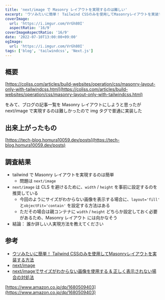 ```yaml
---
title: 'next/image で Masonry レイアウトを実現するのは難しい'
excerpt: 'ウソみたいに簡単！ Tailwind CSSのみを使用してMasonryレイアウトを実装する方法 をみて、ブログの記事一覧を Masonry レイアウトにしようと思ったが next/image で実現するのは難しかったので img タグで普通に実装した。'
coverImage: 
  url: 'https://i.imgur.com/VrGh80I'
  aspectRatio: '16/9'
coverImageAspectRatio: '16/9' 
date: '2022-07-10T13:00:00+09:00'
ogImage:
  url: 'https://i.imgur.com/VrGh80I'
tags: ['blog', 'tailwindcss', 'Next.js']
---
```


## 概要

[https://coliss.com/articles/build-websites/operation/css/masonry-layout-only-with-tailwindcss.html](https://coliss.com/articles/build-websites/operation/css/masonry-layout-only-with-tailwindcss.html)

をみて、ブログの記事一覧を Masonry レイアウトにしようと思ったが next/image で実現するのは難しかったので img タグで普通に実装した

## 出来上がったもの
[https://tech-blog.homura10059.dev/posts](https://tech-blog.homura10059.dev/posts) 

## 調査結果

- tailwind で Masonry レイアウトを実現するのは簡単
	- 問題は `next/image`
- `next/image` は CLS を避けるために、`width` / `height` を事前に設定するのを推奨している
	- 今回のようにサイズがわからない画像を表示する場合に、`layout='fill'` と`objectFit='contain'` を設定する方法はある
	- ただその場合は親コンテナに `width` / `height` どちらか設定しておく必要があるため、Masonry レイアウト には向かなそう
- 結論： 誰か詳しい人実現方法を教えてください

## 参考

- [ウソみたいに簡単！ Tailwind CSSのみを使用してMasonryレイアウトを実装する方法](https://coliss.com/articles/build-websites/operation/css/masonry-layout-only-with-tailwindcss.html)
- [next/image](https://nextjs.org/docs/api-reference/next/image#layout)
- [next/imageでサイズがわからない画像を使用する & 正しく表示されない場合の対処法](https://zenn.dev/ruru/articles/bcb8323a519fe2)

[https://www.amazon.co.jp/dp/1680509403](https://www.amazon.co.jp/dp/1680509403)